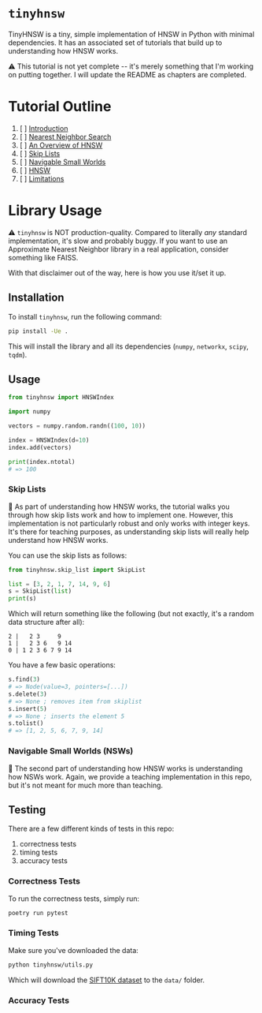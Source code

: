 # `tinyhnsw`

TinyHNSW is a tiny, simple implementation of HNSW in Python with minimal dependencies.
It has an associated set of tutorials that build up to understanding how HNSW works.

⚠️ This tutorial is not yet complete -- it's merely something that I'm working on putting together. I will update the README as chapters are completed.

# Tutorial Outline

1. [ ] [Introduction](chapters/0_introduction.md)
2. [ ] [Nearest Neighbor Search](chapters/1_nearest_neighbor_search.md)
3. [ ] [An Overview of HNSW](chapters/2_hnsw_overview.md)
4. [ ] [Skip Lists](chapters/3_skip_lists.md)
5. [ ] [Navigable Small Worlds](chapters/4_navigable_small_worlds.md)
6. [ ] [HNSW](chapters/5_hnsw.md)
7. [ ] [Limitations](chapters/6_limitations.md)

# Library Usage

⚠️ `tinyhnsw` is NOT production-quality.
Compared to literally *any* standard implementation, it's slow and probably buggy.
If you want to use an Approximate Nearest Neighbor library in a real application, consider something like FAISS.

With that disclaimer out of the way, here is how you use it/set it up.

## Installation

To install `tinyhnsw`, run the following command:

```sh
pip install -Ue .
```

This will install the library and all its dependencies (`numpy`, `networkx`, `scipy`, `tqdm`).

## Usage

```python
from tinyhnsw import HNSWIndex

import numpy

vectors = numpy.random.randn((100, 10))

index = HNSWIndex(d=10)
index.add(vectors)

print(index.ntotal)
# => 100
```

### Skip Lists

📝 As part of understanding how HNSW works, the tutorial walks you through how skip lists work and how to implement one. 
However, this implementation is not particularly robust and only works with integer keys.
It's there for teaching purposes, as understanding skip lists will really help understand how HNSW works.

You can use the skip lists as follows:

```python
from tinyhnsw.skip_list import SkipList

list = [3, 2, 1, 7, 14, 9, 6]
s = SkipList(list)
print(s)
```

Which will return something like the following (but not exactly, it's a random data structure after all):

```
2 |   2 3     9
1 |   2 3 6   9 14
0 | 1 2 3 6 7 9 14
```

You have a few basic operations:

```python
s.find(3)
# => Node(value=3, pointers=[...])
s.delete(3)
# => None ; removes item from skiplist
s.insert(5)
# => None ; inserts the element 5
s.tolist()
# => [1, 2, 5, 6, 7, 9, 14]
```

### Navigable Small Worlds (NSWs)

📝 The second part of understanding how HNSW works is understanding how NSWs work.
Again, we provide a teaching implementation in this repo, but it's not meant for much more than teaching.

## Testing

There are a few different kinds of tests in this repo:

1. correctness tests
2. timing tests
3. accuracy tests

### Correctness Tests

To run the correctness tests, simply run:

```sh
poetry run pytest
```

### Timing Tests

Make sure you've downloaded the data:

```sh
python tinyhnsw/utils.py
```

Which will download the [SIFT10K dataset](http://corpus-texmex.irisa.fr) to the `data/` folder.

### Accuracy Tests

